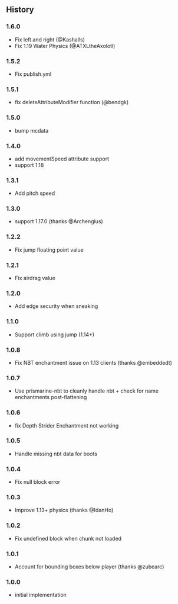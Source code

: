 ## History

### 1.6.0

* Fix left and right (@Kashalls)
* Fix 1.19 Water Physics (@ATXLtheAxolotl)

### 1.5.2

* Fix publish.yml

### 1.5.1

* fix deleteAttributeModifier function (@bendgk)

### 1.5.0

* bump mcdata

### 1.4.0

* add movementSpeed attribute support
* support 1.18

### 1.3.1

* Add pitch speed

### 1.3.0

* support 1.17.0 (thanks @Archengius)

### 1.2.2

* Fix jump floating point value

### 1.2.1

* Fix airdrag value

### 1.2.0

* Add edge security when sneaking

### 1.1.0

* Support climb using jump (1.14+)

### 1.0.8

* Fix NBT enchantment issue on 1.13 clients (thanks @embeddedt)

### 1.0.7

* Use prismarine-nbt to cleanly handle nbt + check for name enchantments post-flattening

### 1.0.6

* fix Depth Strider Enchantment not working

### 1.0.5

* Handle missing nbt data for boots

### 1.0.4

* Fix null block error

### 1.0.3

* Improve 1.13+ physics (thanks @IdanHo)

### 1.0.2

* Fix undefined block when chunk not loaded

### 1.0.1

* Account for bounding boxes below player (thanks @zubearc)

### 1.0.0

* initial implementation
